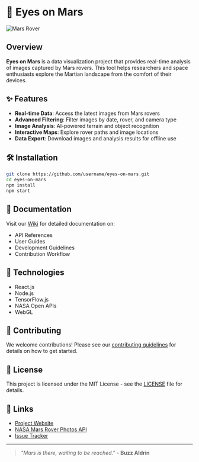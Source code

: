 # 🚀 Eyes on Mars

![Mars Rover](https://upload.wikimedia.org/wikipedia/commons/thumb/0/02/OSIRIS_Mars_true_color.jpg/640px-OSIRIS_Mars_true_color.jpg)

## Overview

**Eyes on Mars** is a data visualization project that provides real-time analysis of images captured by Mars rovers. This tool helps researchers and space enthusiasts explore the Martian landscape from the comfort of their devices.

## ✨ Features

- **Real-time Data**: Access the latest images from Mars rovers
- **Advanced Filtering**: Filter images by date, rover, and camera type
- **Image Analysis**: AI-powered terrain and object recognition
- **Interactive Maps**: Explore rover paths and image locations
- **Data Export**: Download images and analysis results for offline use

## 🛠️ Installation

```bash
git clone https://github.com/username/eyes-on-mars.git
cd eyes-on-mars
npm install
npm start
```

## 📖 Documentation

Visit our [Wiki](https://github.com/username/eyes-on-mars/wiki) for detailed documentation on:
- API References
- User Guides
- Development Guidelines
- Contribution Workflow

## 🔭 Technologies

- React.js
- Node.js
- TensorFlow.js
- NASA Open APIs
- WebGL

## 👥 Contributing

We welcome contributions! Please see our [contributing guidelines](CONTRIBUTING.md) for details on how to get started.

## 📄 License

This project is licensed under the MIT License - see the [LICENSE](LICENSE) file for details.

## 🔗 Links

- [Project Website](https://eyesonmars.example.com)
- [NASA Mars Rover Photos API](https://api.nasa.gov)
- [Issue Tracker](https://github.com/username/eyes-on-mars/issues)

---

> *"Mars is there, waiting to be reached."* - **Buzz Aldrin**
